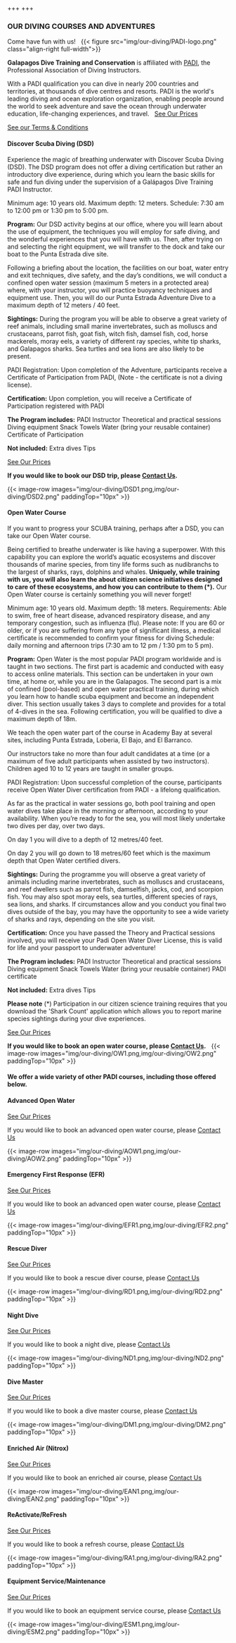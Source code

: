 +++ 
+++

### OUR DIVING COURSES AND ADVENTURES

<span class="strapline">Come have fun with us! </span>
 
{{< figure src="img/our-diving/PADI-logo.png" class="align-right full-width">}}

**Galapagos Dive Training and Conservation** is affiliated with [PADI](https://www.padi.com), the Professional Association of Diving Instructors.  

With a PADI qualification you can dive in nearly 200 countries and territories, at thousands of dive centres and resorts. PADI is the world's leading diving and ocean exploration organization, enabling people around the world to seek adventure and save the ocean through underwater education, life-changing experiences, and travel.
 
[See Our Prices](/our-diving/our-prices)

[See our Terms & Conditions](/about/terms-and-conditions)

#### Discover Scuba Diving (DSD)

Experience the magic of breathing underwater with Discover Scuba Diving (DSD). The DSD program does not offer a diving certification but rather an introductory dive experience, during which you learn the basic skills for safe and fun diving under the supervision of a Galápagos Dive Training PADI Instructor.

Minimum age: 10 years old.
Maximum depth: 12 meters.
Schedule: 7:30 am to 12:00 pm or 1:30 pm to 5:00 pm.

**Program:** Our DSD activity begins at our office, where you will  learn about the use of equipment, the techniques you will employ for safe diving, and the wonderful experiences that you will have with us. Then, after trying on and selecting the right equipment, we will transfer to the dock and take our boat to the Punta Estrada dive site.

Following a briefing about the location, the facilities on our boat, water entry and exit techniques, dive safety, and the day’s conditions, we will conduct a confined open water session (maximum 5 meters in a protected area) where, with your instructor, you will practice buoyancy techniques and equipment use. Then, you will do our Punta Estrada Adventure Dive to a maximum depth of 12 meters / 40 feet.

**Sightings:**  During the program you will be able to observe a great variety of reef animals, including small marine invertebrates, such as molluscs and crustaceans, parrot fish, goat fish, witch fish, damsel fish, cod, horse mackerels, moray eels, a variety of different ray species, white tip sharks, and Galapagos sharks. Sea turtles and sea lions are also likely to be present.

PADI Registration: Upon completion of the Adventure, participants receive a Certificate of Participation from PADI, (Note - the certificate is not a diving license).

**Certification:**  Upon completion, you will receive a Certificate of Participation registered with PADI

**The Program includes:**
PADI Instructor
Theoretical and practical sessions
Diving equipment
Snack
Towels
Water (bring your reusable container)
Certificate of Participation

**Not included:**
Extra dives
Tips

[See Our Prices](/our-diving/our-prices)

**If you would like to book our DSD trip, please [Contact Us](/contact?message=Enquiry%20about%20DSD%20Course).**

{{< image-row images="img/our-diving/DSD1.png,img/our-diving/DSD2.png" paddingTop="10px" >}}

<div class="grey-bar"></div>

#### Open Water Course

If you want to progress your SCUBA training, perhaps after a DSD, you can take our Open Water course.  

Being certified to breathe underwater is like having a superpower.  With this capability you can explore the world’s aquatic ecosystems and discover thousands of marine species, from tiny life forms such as nudibranchs to the largest of sharks, rays, dolphins and whales.  **Uniquely, while training with us, you will also learn the about citizen science initiatives designed to care of these ecosystems, and how you can contribute to them (*).**  Our Open Water course is certainly something you will never forget!

Minimum age: 10 years old.
Maximum depth: 18 meters.
Requirements: Able to swim, free of heart disease, advanced respiratory disease, and any temporary congestion, such as influenza (flu).
Please note:  If you are 60 or older, or if you are suffering from any type of significant illness, a medical certificate is recommended to confirm your fitness for diving
Schedule: daily morning and afternoon trips (7:30 am to 12 pm / 1:30 pm to 5 pm).

**Program:** Open Water is the most popular PADI program worldwide and is taught in two sections.  The first part is academic and conducted with easy to access online materials.  This section can be undertaken in your own time, at home or, while you are in the Galapagos.  The second part is a mix of confined (pool-based) and open water practical training, during which you learn how to handle scuba equipment and become an independent diver.  This section usually takes 3 days to complete and provides for a total of 4-dives in the sea.  Following certification, you will be qualified to dive a maximum depth of 18m.

We teach the open water part of the course in Academy Bay at several sites, including Punta Estrada, Loberia, El Bajo, and El Barranco.

Our instructors take no more than four adult candidates at a time (or a maximum of five adult participants when assisted by two instructors).  Children aged 10 to 12 years are taught in smaller groups.

PADI Registration: Upon successful completion of the course, participants receive Open Water Diver certification  from PADI - a lifelong qualification.

As far as the practical in water sessions go, both pool training and open water dives take place in the morning or afternoon, according to your availability.  When you’re ready to for the sea, you will most likely undertake two dives per day, over two days.

On day 1 you will dive to a depth of 12 metres/40 feet.

On day 2 you will go down to 18 metres/60 feet which is the maximum depth that Open Water certified divers.

**Sightings:**  During the programme you will observe a great variety of animals including marine invertebrates, such as molluscs and crustaceans, and reef dwellers such as parrot fish, damselfish, jacks, cod, and scorpion fish.  You may also spot moray eels, sea turtles, different species of rays, sea lions, and sharks.  If circumstances allow and you conduct you final two dives outside of  the bay, you may have the opportunity to see a wide variety of sharks and rays, depending on the site you visit.

**Certification:** Once you have passed the Theory and Practical sessions involved, you will receive your Padi Open Water Diver License, this is valid for life and your passport to underwater adventure!

**The Program includes:**
PADI Instructor
Theoretical and practical sessions
Diving equipment
Snack
Towels
Water (bring your reusable container)
PADI certificate

**Not included:**
Extra dives
Tips

**Please note** (*) Participation in our citizen science training requires that you download the 'Shark Count' application which allows you to report marine species sightings during your dive experiences. 

[See Our Prices](/our-diving/our-prices)

**If you would like to book an open water course, please [Contact Us](/contact?message=Enquiry%20about%20Open%20Water%20Course).**
 
{{< image-row images="img/our-diving/OW1.png,img/our-diving/OW2.png" paddingTop="10px" >}}

<div class="grey-bar"></div>

#### We offer a wide variety of other PADI courses, including those offered below.

#### Advanced Open Water

[See Our Prices](/our-diving/our-prices)

If you would like to book an advanced open water course, please [Contact Us](/contact?message=Enquiry%20about%20Advanced%20Open%20Water%20Course)

{{< image-row images="img/our-diving/AOW1.png,img/our-diving/AOW2.png" paddingTop="10px" >}}

<div class="grey-bar"></div>

#### Emergency First Response (EFR)

[See Our Prices](/our-diving/our-prices)

If you would like to book an advanced open water course, please [Contact Us](/contact?message=Enquiry%20about%20EFR%20Course)

{{< image-row images="img/our-diving/EFR1.png,img/our-diving/EFR2.png" paddingTop="10px" >}}

<div class="grey-bar"></div>

#### Rescue Diver

[See Our Prices](/our-diving/our-prices)

If you would like to book a rescue diver course, please [Contact Us](/contact?message=Enquiry%20about%20Rescue%20Diver%20Course)

{{< image-row images="img/our-diving/RD1.png,img/our-diving/RD2.png" paddingTop="10px" >}}

<div class="grey-bar"></div>

#### Night Dive

[See Our Prices](/our-diving/our-prices)

If you would like to book a night dive, please [Contact Us](/contact?message=Enquiry%20about%20Night%20Dive)

{{< image-row images="img/our-diving/ND1.png,img/our-diving/ND2.png" paddingTop="10px" >}}

<div class="grey-bar"></div>

#### Dive Master

[See Our Prices](/our-diving/our-prices)

If you would like to book a dive master course, please [Contact Us](/contact?message=Enquiry%20about%20Dive%20Master%20Course)

{{< image-row images="img/our-diving/DM1.png,img/our-diving/DM2.png" paddingTop="10px" >}}

<div class="grey-bar"></div>

#### Enriched Air (Nitrox)

[See Our Prices](/our-diving/our-prices)

If you would like to book an enriched air course, please [Contact Us](/contact?message=Enquiry%20about%20Enriched%20Air%20Course)

{{< image-row images="img/our-diving/EAN1.png,img/our-diving/EAN2.png" paddingTop="10px" >}}

<div class="grey-bar"></div>

#### ReActivate/ReFresh

[See Our Prices](/our-diving/our-prices)

If you would like to book a refresh course, please [Contact Us](/contact?message=Enquiry%20about%20Refresh%20Course)

{{< image-row images="img/our-diving/RA1.png,img/our-diving/RA2.png" paddingTop="10px" >}}

<div class="grey-bar"></div>

#### Equipment Service/Maintenance

[See Our Prices](/our-diving/our-prices)

If you would like to book an equipment service course, please [Contact Us](/contact?message=Enquiry%20about%20Equipment%20Service%20Course)

{{< image-row images="img/our-diving/ESM1.png,img/our-diving/ESM2.png" paddingTop="10px" >}}


